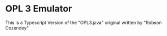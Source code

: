 # OPL 3 Emulator
This is a Typescript Version of the "OPL3.java" original written by "Robson Cozendey"



